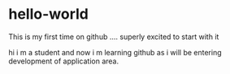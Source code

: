 # hello-world
This is my first time on github .... superly excited to start with it 

hi i m a student and now i m learning github as i will be entering development of application area.
